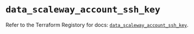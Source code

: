 # `data_scaleway_account_ssh_key`

Refer to the Terraform Registory for docs: [`data_scaleway_account_ssh_key`](https://registry.terraform.io/providers/scaleway/scaleway/2.19.0/docs/data-sources/account_ssh_key).
